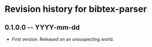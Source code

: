 # Revision history for bibtex-parser

## 0.1.0.0 -- YYYY-mm-dd

* First version. Released on an unsuspecting world.
